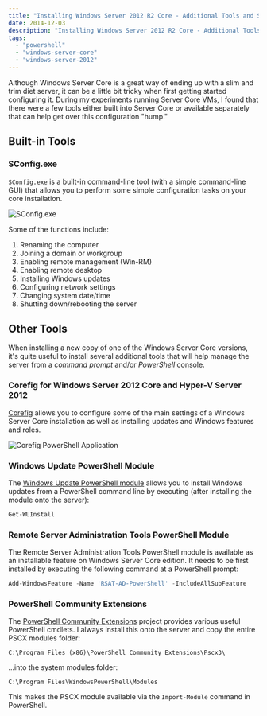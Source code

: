 ```yaml
---
title: "Installing Windows Server 2012 R2 Core - Additional Tools and Scripts"
date: 2014-12-03
description: "Installing Windows Server 2012 R2 Core - Additional Tools and Scripts"
tags:
  - "powershell"
  - "windows-server-core"
  - "windows-server-2012"
---
```


Although Windows Server Core is a great way of ending up with a slim and trim diet server, it can be a little bit tricky when first getting started configuring it. During my experiments running Server Core VMs, I found that there were a few tools either built into Server Core or available separately that can help get over this configuration "hump."

## Built-in Tools

### SConfig.exe

`SConfig.exe` is a built-in command-line tool (with a simple command-line GUI) that allows you to perform some simple configuration tasks on your core installation.

![SConfig.exe](/assets/images/blog/ss_sconfig1.png)

Some of the functions include:

1. Renaming the computer
1. Joining a domain or workgroup
1. Enabling remote management (Win-RM)
1. Enabling remote desktop
1. Installing Windows updates
1. Configuring network settings
1. Changing system date/time
1. Shutting down/rebooting the server

## Other Tools

When installing a new copy of one of the Windows Server Core versions, it's quite useful to install several additional tools that will help manage the server from a _command prompt_ and/or _PowerShell_ console.

### Corefig for Windows Server 2012 Core and Hyper-V Server 2012

[Corefig](https://corefig.codeplex.com/ "Corefig for Windows Server 2012 Core and Hyper-V Server 2012") allows you to configure some of the main settings of a Windows Server Core installation as well as installing updates and Windows features and roles.

![Corefig PowerShell Application](/assets/images/blog/ss_corefig1.png)

### Windows Update PowerShell Module

The [Windows Update PowerShell module](https://gallery.technet.microsoft.com/scriptcenter/2d191bcd-3308-4edd-9de2-88dff796b0bc "Windows Update PowerShell Module") allows you to install Windows updates from a PowerShell command line by executing (after installing the module onto the server):

```powershell
Get-WUInstall
```

### Remote Server Administration Tools PowerShell Module

The Remote Server Administration Tools PowerShell module is available as an installable feature on Windows Server Core edition. It needs to be first installed by executing the following command at a PowerShell prompt:

```powershell
Add-WindowsFeature -Name 'RSAT-AD-PowerShell' -IncludeAllSubFeature
```

### PowerShell Community Extensions

The [PowerShell Community Extensions](https://pscx.codeplex.com/ "PowerShell Community Extensions") project provides various useful PowerShell cmdlets. I always install this onto the server and copy the entire PSCX modules folder:

```plaintext
C:\Program Files (x86)\PowerShell Community Extensions\Pscx3\
```

...into the system modules folder:

```plaintext
C:\Program Files\WindowsPowerShell\Modules
```

This makes the PSCX module available via the `Import-Module` command in PowerShell.
